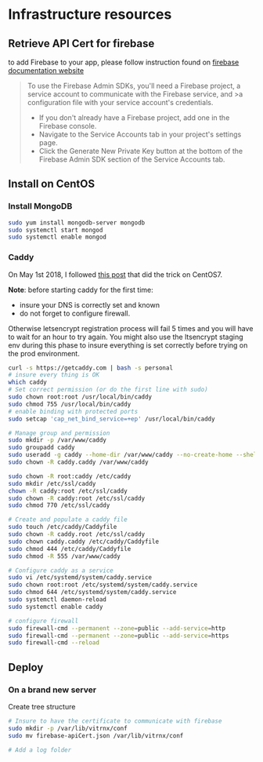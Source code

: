 # Infrastructure resources

## Retrieve API Cert for firebase

to add Firebase to your app, please follow instruction found on [firebase documentation website](https://firebase.google.com/docs/admin/setup) 

>To use the Firebase Admin SDKs, you'll need a Firebase project, a service account to communicate with the Firebase service, and >a configuration file with your service account's credentials.
>
> - If you don't already have a Firebase project, add one in the Firebase console.
> - Navigate to the Service Accounts tab in your project's settings page.
> - Click the Generate New Private Key button at the bottom of the Firebase Admin SDK section of the Service Accounts tab.

## Install on CentOS

### Install MongoDB

```sh
sudo yum install mongodb-server mongodb
sudo systemctl start mongod
sudo systemctl enable mongod
```

### Caddy

On May 1st 2018, I followed [this post](https://www.hugeserver.com/kb/install-caddy-centos-7/) that did the trick on CentOS7.

**Note**: before starting caddy for the first time:

- insure your DNS is correctly set and known
- do not forget to configure firewall.

Otherwise letsencrypt registration process will fail 5 times and you will have to wait for an hour to try again. You might also use the ltsencrypt staging env during this phase to insure everything is set correctly before trying on the prod environment.

```sh
curl -s https://getcaddy.com | bash -s personal
# insure every thing is OK
which caddy
# Set correct permission (or do the first line with sudo)
sudo chown root:root /usr/local/bin/caddy
sudo chmod 755 /usr/local/bin/caddy
# enable binding with protected ports
sudo setcap 'cap_net_bind_service=+ep' /usr/local/bin/caddy

# Manage group and permission
sudo mkdir -p /var/www/caddy
sudo groupadd caddy
sudo useradd -g caddy --home-dir /var/www/caddy --no-create-home --shell /usr/sbin/nologin --system caddy
sudo chown -R caddy.caddy /var/www/caddy

sudo chown -R root:caddy /etc/caddy
sudo mkdir /etc/ssl/caddy
chown -R caddy:root /etc/ssl/caddy
sudo chown -R caddy:root /etc/ssl/caddy
sudo chmod 770 /etc/ssl/caddy

# Create and populate a caddy file
sudo touch /etc/caddy/Caddyfile
sudo chown -R caddy.root /etc/ssl/caddy
sudo chown caddy.caddy /etc/caddy/Caddyfile
sudo chmod 444 /etc/caddy/Caddyfile
sudo chmod -R 555 /var/www/caddy

# Configure caddy as a service
sudo vi /etc/systemd/system/caddy.service
sudo chown root:root /etc/systemd/system/caddy.service
sudo chmod 644 /etc/systemd/system/caddy.service
sudo systemctl daemon-reload
sudo systemctl enable caddy

# configure firewall
sudo firewall-cmd --permanent --zone=public --add-service=http
sudo firewall-cmd --permanent --zone=public --add-service=https
sudo firewall-cmd --reload
```

## Deploy

### On a brand new server

Create tree structure

```sh
# Insure to have the certificate to communicate with firebase
sudo mkdir -p /var/lib/vitrnx/conf
sudo mv firebase-apiCert.json /var/lib/vitrnx/conf

# Add a log folder

```
